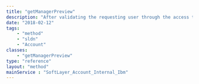 ```yaml
---
title: "getManagerPreview"
description: "After validating the requesting user through the access token, generates a container with the relevant request information and returns it. "
date: "2018-02-12"
tags:
    - "method"
    - "sldn"
    - "Account"
classes:
    - "getManagerPreview"
type: "reference"
layout: "method"
mainService : "SoftLayer_Account_Internal_Ibm"
---
```

